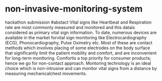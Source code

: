 # non-invasive-monitoring-system
hackathon submission
#abstact
Vital signs like Heartbeat and Respiration rate are most commonly measured and monitored and this datais considered as primary vital sign information. 
To date, numerous devices are available in the market forvital sign monitoring like Electrocardiography (ECG), Phonocardiography, Pulse Oximetry etc. 
Most of these are contact methods which involves placing of some electrodes on the body surface that significantly limit the patient mobility and comfort, and are inconvenient for long-term monitoring.
Comfortis a top priority for consumer products; hence we go for non-contact approach.
Montoring technology is an ideal choice which is non-intrusive and can monitor vital signs from a distance by measuring mechanicalchest movements.
